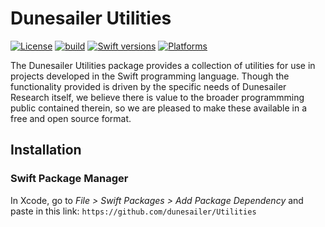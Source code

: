 # Dunesailer Utilities

[![License](https://img.shields.io/badge/License-MIT-blue.svg)](https://github.com/dunesailer/Utilities/blob/master/LICENSE)
[![build](https://github.com/dunesailer/Utilities/workflows/build/badge.svg)](https://github.com/dunesailer/Utilities/actions?query=workflow%3Abuild)
[![Swift versions](https://img.shields.io/endpoint?url=https%3A%2F%2Fswiftpackageindex.com%2Fapi%2Fpackages%2Fdunesailer%2FUtilities%2Fbadge%3Ftype%3Dswift-versions)](https://swiftpackageindex.com/dunesailer/Utilities)
[![Platforms](https://img.shields.io/endpoint?url=https%3A%2F%2Fswiftpackageindex.com%2Fapi%2Fpackages%2Fdunesailer%2FUtilities%2Fbadge%3Ftype%3Dplatforms)](https://swiftpackageindex.com/dunesailer/Utilities)

The Dunesailer Utilities package provides a collection of utilities for use in projects developed in the Swift programming language. Though the functionality provided is driven by the specific needs of Dunesailer Research itself, we believe there is value to the broader programmming public contained therein, so we are pleased to make these available in a free and open source format.


## Installation

### Swift Package Manager

In Xcode, go to *File > Swift Packages > Add Package Dependency* and paste in this link:  `https://github.com/dunesailer/Utilities`
